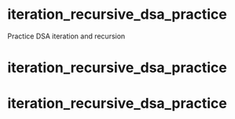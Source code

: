 # iteration_recursive_dsa_practice
Practice DSA iteration and recursion
# iteration_recursive_dsa_practice
# iteration_recursive_dsa_practice
